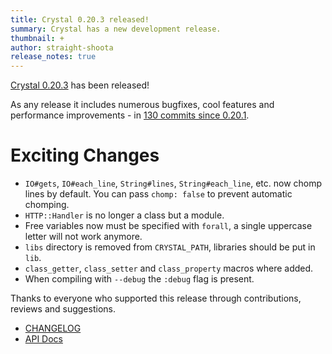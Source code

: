 ```yaml
---
title: Crystal 0.20.3 released!
summary: Crystal has a new development release.
thumbnail: +
author: straight-shoota
release_notes: true
---
```


[Crystal 0.20.3](https://github.com/crystal-lang/crystal/releases/tag/0.20.3) has been released!

As any release it includes numerous bugfixes, cool features and performance improvements - in [130 commits since 0.20.1](https://github.com/crystal-lang/crystal/compare/0.20.1...0.20.3).

# Exciting Changes

* `IO#gets`, `IO#each_line`, `String#lines`, `String#each_line`, etc. now chomp lines by default. You can pass `chomp: false` to prevent automatic chomping.
* `HTTP::Handler` is no longer a class but a module.
* Free variables now must be specified with `forall`, a single uppercase letter will not work anymore.
* `libs` directory is removed from `CRYSTAL_PATH`, libraries should be put in `lib`.
* `class_getter`, `class_setter` and `class_property` macros where added.
* When compiling with `--debug` the `:debug` flag is present.

Thanks to everyone who supported this release through contributions, reviews and suggestions.

* [CHANGELOG](https://github.com/crystal-lang/crystal/releases/tag/0.20.3)
* [API Docs](https://crystal-lang.org/api/0.20.3)

